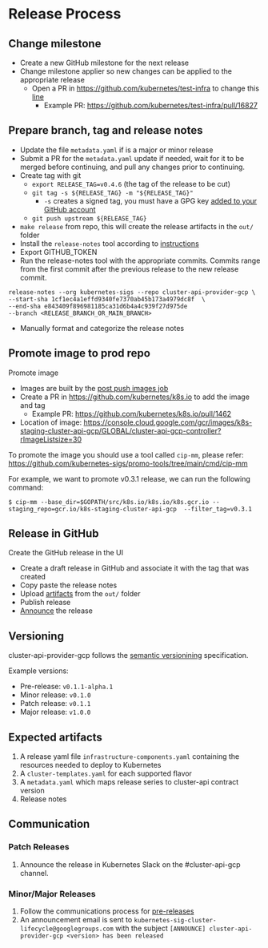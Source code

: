 # Release Process

## Change milestone

 - Create a new GitHub milestone for the next release
 - Change milestone applier so new changes can be applied to the appropriate release
      - Open a PR in https://github.com/kubernetes/test-infra to change this [line](https://github.com/kubernetes/test-infra/blob/25db54eb9d52e08c16b3601726d8f154f8741025/config/prow/plugins.yaml#L344)
        - Example PR: https://github.com/kubernetes/test-infra/pull/16827

## Prepare branch, tag and release notes

 - Update the file `metadata.yaml` if is a major or minor release
 - Submit a PR for the `metadata.yaml` update if needed, wait for it to be merged before continuing, and pull any changes prior to continuing.
 - Create tag with git
   - `export RELEASE_TAG=v0.4.6` (the tag of the release to be cut)
   - `git tag -s ${RELEASE_TAG} -m "${RELEASE_TAG}"`
	 - `-s` creates a signed tag, you must have a GPG key [added to your GitHub account](https://docs.github.com/en/enterprise/2.16/user/github/authenticating-to-github/generating-a-new-gpg-key)
   - `git push upstream ${RELEASE_TAG}`
 - `make release` from repo, this will create the release artifacts in the `out/` folder
 - Install the `release-notes` tool according to [instructions](https://github.com/kubernetes/release/blob/master/cmd/release-notes/README.md)
 - Export GITHUB_TOKEN
 - Run the release-notes tool with the appropriate commits. Commits range from the first commit after the previous release to the new release commit.
  ```
  release-notes --org kubernetes-sigs --repo cluster-api-provider-gcp \
  --start-sha 1cf1ec4a1effd9340fe7370ab45b173a4979dc8f  \
  --end-sha e843409f896981185ca31d6b4a4c939f27d975de
  --branch <RELEASE_BRANCH_OR_MAIN_BRANCH>
  ```
 - Manually format and categorize the release notes

## Promote image to prod repo

Promote image
 - Images are built by the [post push images job](https://testgrid.k8s.io/sig-cluster-lifecycle-cluster-api-provider-gcp#post-cluster-api-provider-gcp-push-images)
 - Create a PR in https://github.com/kubernetes/k8s.io to add the image and tag
   - Example PR: https://github.com/kubernetes/k8s.io/pull/1462
 - Location of image: https://console.cloud.google.com/gcr/images/k8s-staging-cluster-api-gcp/GLOBAL/cluster-api-gcp-controller?rImageListsize=30

To promote the image you should use a tool called `cip-mm`, please refer: https://github.com/kubernetes-sigs/promo-tools/tree/main/cmd/cip-mm

For example, we want to promote v0.3.1 release, we can run the following command:

```console
$ cip-mm --base_dir=$GOPATH/src/k8s.io/k8s.io/k8s.gcr.io --staging_repo=gcr.io/k8s-staging-cluster-api-gcp  --filter_tag=v0.3.1
```

## Release in GitHub

Create the GitHub release in the UI
 - Create a draft release in GitHub and associate it with the tag that was created
 - Copy paste the release notes
 - Upload [artifacts](#expected-artifacts) from the `out/` folder
 - Publish release
 - [Announce][release-announcement] the release

## Versioning

cluster-api-provider-gcp follows the [semantic versionining][semver] specification.

Example versions:
- Pre-release: `v0.1.1-alpha.1`
- Minor release: `v0.1.0`
- Patch release: `v0.1.1`
- Major release: `v1.0.0`

## Expected artifacts

1. A release yaml file `infrastructure-components.yaml` containing the resources needed to deploy to Kubernetes
2. A `cluster-templates.yaml` for each supported flavor
3. A `metadata.yaml` which maps release series to cluster-api contract version
4. Release notes

## Communication

### Patch Releases

1. Announce the release in Kubernetes Slack on the #cluster-api-gcp channel.

### Minor/Major Releases

1. Follow the communications process for [pre-releases](#pre-releases)
2. An announcement email is sent to `kubernetes-sig-cluster-lifecycle@googlegroups.com` with the subject `[ANNOUNCE] cluster-api-provider-gcp <version> has been released`

[release-announcement]: #communication
[semver]: https://semver.org/#semantic-versioning-200
